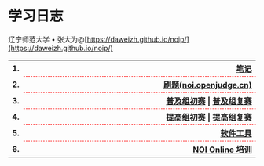 # 学习日志

辽宁师范大学 &bull; 张大为@[https://daweizh.github.io/noip/](https://daweizh.github.io/noip/)

<table style="border:none;width:100%;">
  <tr>
    <th style="border:0px;text-align:left;width:50px;">1.</th>
    <th style="border:0px; border-bottom:1px dashed red;width:100%;" align="right">
      <a href='notes/'>笔记</a>
    </th>
  </tr>
  <tr>
    <th style="border:0px;text-align:left;width:50px;">2.</th>
    <th style="border:0px; border-bottom:1px dashed red;width:100%;" align="right">
      <a href='noi_openjudge_cn/'>刷题(noi.openjudge.cn)</a>
    </th>
  </tr>
  <tr>
    <th style="border:0px;text-align:left;width:50px;">3.</th>
    <th style="border:0px; border-bottom:1px dashed red;width:100%;" align="right">
      <a href='junior/preliminary/'>普及组初赛</a> |
      <a href='junior/repecharge/'>普及组复赛</a>
    </th>
  </tr>
  <tr>
    <th style="border:0px;text-align:left;width:50px;">4.</th>
    <th style="border:0px; border-bottom:1px dashed red;width:100%;" align="right">
      <a href='senior/preliminary/'>提高组初赛</a> |
      <a href='senior/repecharge/'>提高组复赛</a>
    </th>
  </tr>
  <tr>
    <th style="border:0px;text-align:left;width:50px;">5.</th>
    <th style="border:0px; border-bottom:1px dashed red;width:100%;" align="right">
      <a href='tool/'>软件工具</a>
    </th>
  </tr>
  <tr>
    <th style="border:0px;text-align:left;width:50px;">6.</th>
    <th style="border:0px; border-bottom:1px dashed red;width:100%;" align="right">
      <a href='noi_online_tutorial/'>NOI Online 培训</a>
    </th>
  </tr>

</table>



